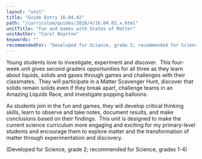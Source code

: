 ```yaml
---
layout: "unit"
title: "Guide Entry 16.04.02"
path: "/curriculum/guides/2016/4/16.04.02.x.html"
unitTitle: "Fun and Games with States of Matter"
unitAuthor: "Carol Boynton"
keywords: ""
recommendedFor: "Developed for Science, grade 2; recommended for Science, grades 1-4"
---
```

<main>
 <p>
  Young students love to investigate, experiment and discover.  This four-week unit gives second graders opportunities for all three as they learn about liquids, solids and gases through games and challenges with their classmates.  They will participate in a Matter Scavenger Hunt, discover that solids remain solids even if they break apart, challenge teams in an Amazing Liquids Race, and investigate popping balloons.
 </p>
 <p>
  As students join in the fun and games, they will develop critical thinking skills, learn to observe and take notes, document results, and make conclusions based on their findings.  This unit is designed to make the current science curriculum more engaging and exciting for my primary-level students and encourage them to explore matter and the transformation of matter through experimentation and discovery.
 </p>
 <p>
  (Developed for Science, grade 2; recommended for Science, grades 1-4)
 </p>
</main>